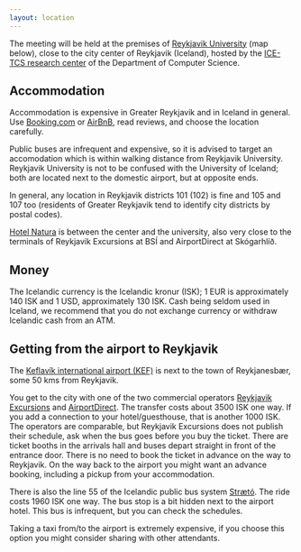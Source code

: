 ```yaml
---
layout: location
---
```


The meeting will be held at the premises of <a href="https://www.ru.is/">Reykjavik University</a> (map below), close to the city center of Reykjavik (Iceland), hosted by the <a href = "http://icetcs.ru.is/">ICE-TCS research center</a> of the Department of Computer Science.

  
## Accommodation

Accommodation is expensive in Greater Reykjavik and in Iceland in general. Use <a href = "https://www.booking.com/">Booking.com</a> or <a href = "https://www.airbnb.com/">AirBnB</a>, read reviews, and choose the location carefully.

Public buses are infrequent and expensive, so it is advised to target an accomodation which is within walking distance from Reykjavik University. Reykjavik University is not to be confused with the University of Iceland; both are located next to the domestic airport, but at opposite ends.

In general, any location in Reykjavik districts 101 (102) is fine and 105 and 107 too (residents of Greater Reykjavik tend to identify city districts by postal codes).

<a href = "https://www.icelandairhotels.com/en/hotels/reykjavik/reykjavik-natura">Hotel Natura</a> is between the center and the university, also very close to the terminals of Reykjavik Excursions at BSÍ and AirportDirect at Skógarhlíð.

## Money

The Icelandic currency is the Icelandic kronur (ISK); 1 EUR is approximately 140 ISK and 1 USD, approximately 130 ISK. Cash being seldom used in Iceland, we recommend that you do not exchange currency or withdraw Icelandic cash from an ATM.


## Getting from the airport to Reykjavik

The <a href = "https://www.isavia.is/en/keflavik-airport">Keflavík international airport (KEF)</a> is next to the town of Reykjanesbær, some 50 kms from Reykjavik.

You get to the city with one of the two commercial operators <a href = "https://www.re.is/">Reykjavik Excursions</a> and <a href = "https://www.airportdirect.is">AirportDirect</a>. The transfer costs about 3500 ISK one way. If you add a connection to your hotel/guesthouse, that is another 1000 ISK. The operators are comparable, but Reykjavik Excursions does not publish their schedule, ask when the bus goes before you buy the ticket. There are ticket booths in the arrivals hall and buses depart straight in front of the entrance door. There is no need to book the ticket in advance on the way to Reykjavik. On the way back to the airport you might want an advance booking, including a pickup from your accommodation.

There is also the line 55 of the Icelandic public bus system <a href = "https://www.straeto.is/en">Strætó</a>. The ride costs 1960 ISK one way. The bus stop is a bit hidden next to the airport hotel. This bus is infrequent, but you can check the schedules.

Taking a taxi from/to the airport is extremely expensive, if you choose this option you might consider sharing with other attendants.

